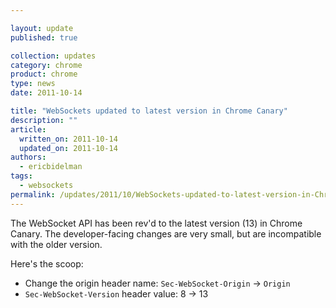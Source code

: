 ```yaml
---

layout: update
published: true

collection: updates
category: chrome
product: chrome
type: news
date: 2011-10-14

title: "WebSockets updated to latest version in Chrome Canary"
description: ""
article:
  written_on: 2011-10-14
  updated_on: 2011-10-14
authors:
  - ericbidelman
tags:
  - websockets
permalink: /updates/2011/10/WebSockets-updated-to-latest-version-in-Chrome-Canary.html
---
```

The WebSocket API has been rev'd to the latest version (13) in Chrome Canary. The developer-facing changes are very small, but are incompatible with the older version.

Here's the scoop:

* Change the origin header name: `Sec-WebSocket-Origin` -> `Origin`
* `Sec-WebSocket-Version` header value: 8 -> 13